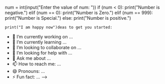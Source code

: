 num = int(input("Enter the value of num: "))
  if (num < 0):
    print("Number is negative.")
  elif (num == 0):
    print("Number is Zero.")
  elif (num == 999):
    print("Number is Special.")
  else:
    print("Number is positive.")

    print("I am happy now")deas to get you started:

- 🔭 I’m currently working on ...
- 🌱 I’m currently learning ...
- 👯 I’m looking to collaborate on ...
- 🤔 I’m looking for help with ...
- 💬 Ask me about ...
- 📫 How to reach me: ...
- 😄 Pronouns: ...
- ⚡ Fun fact: ...
-->
